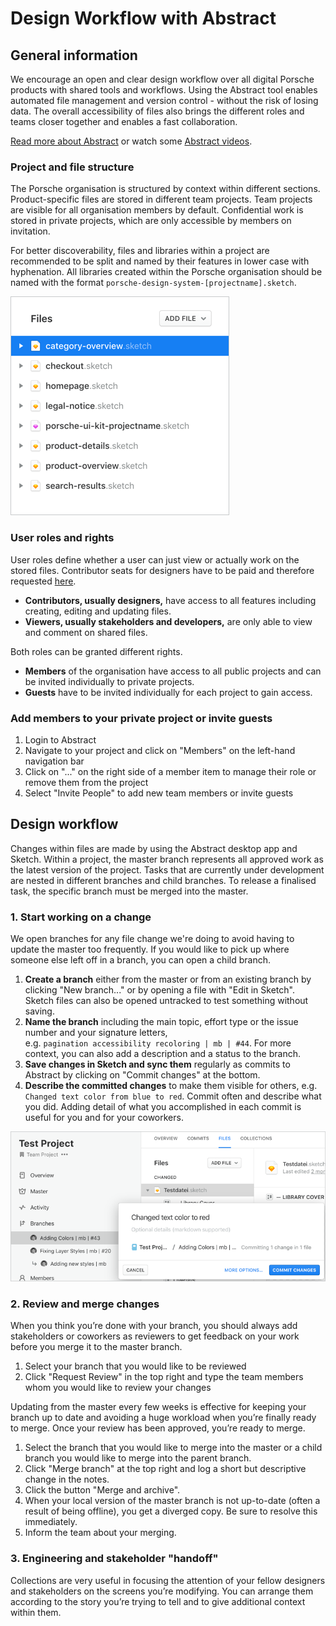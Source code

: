 # Design Workflow with Abstract

## General information 
We encourage an open and clear design workflow over all digital Porsche products with shared tools and workflows. Using the Abstract tool enables automated file management and version control - without the risk of losing data. The overall accessibility of files also brings the different roles and teams closer together and enables a fast collaboration.

[Read more about Abstract](https://www.goabstract.com/how-it-works/) or watch some [Abstract videos](https://vimeo.com/goabstract).

### Project and file structure
The Porsche organisation is structured by context within different sections. Product-specific files are stored in different team projects. Team projects are visible for all organisation members by default. Confidential work is stored in private projects, which are only accessible by members on invitation.

For better discoverability, files and libraries within a project are recommended to be split and named by their features in lower case with hyphenation. All libraries created within the Porsche organisation should be named with the format `porsche-design-system-[projectname].sketch`.

![Abstract file structure](../../assets/abstract-filestructure.png)

### User roles and rights
User roles define whether a user can just view or actually work on the stored files. Contributor seats for designers have to be paid and therefore requested [here](http://eepurl.com/gnOIXD).
- **Contributors, usually designers,** have access to all features including creating, editing and updating files.
- **Viewers, usually stakeholders and developers,** are only able to view and comment on shared files.

Both roles can be granted different rights. 
- **Members** of the organisation have access to all public projects and can be invited individually to private projects.
- **Guests** have to be invited individually for each project to gain access.

### Add members to your private project or invite guests
1. Login to Abstract
2. Navigate to your project and click on "Members" on the left-hand navigation bar
3. Click on "..." on the right side of a member item to manage their role or remove them from the project
4. Select "Invite People" to add new team members or invite guests

## Design workflow
Changes within files are made by using the Abstract desktop app and Sketch. Within a project, the master branch represents all approved work as the latest version of the project. Tasks that are currently under development are nested in different branches and child branches. To release a finalised task, the specific branch must be merged into the master.

### 1. Start working on a change
We open branches for any file change we're doing to avoid having to update the master too frequently. If you would like to pick up where someone else left off in a branch, you can open a child branch.

1. **Create a branch** either from the master or from an existing branch by clicking "New branch..." or by opening a file with "Edit in Sketch". Sketch files can also be opened untracked to test something without saving.
2. **Name the branch** including the main topic, effort type or the issue number and your signature letters,  
e.g. `pagination accessibility recoloring | mb | #44`. For more context, you can also add a description and a status to the branch.
4. **Save changes in Sketch and sync them** regularly as commits to Abstract by clicking on "Commit changes" at the bottom. 
5. **Describe the committed changes** to make them visible for others, e.g. `Changed text color from blue to red`. Commit often and describe what you did. Adding detail of what you accomplished in each commit is useful for you and for your coworkers.

![Abstract branches](../../assets/abstract-branches.png)

### 2. Review and merge changes
When you think you’re done with your branch, you should always add stakeholders or coworkers as reviewers to get feedback on your work before you merge it to the master branch.

1. Select your branch that you would like to be reviewed
2. Click "Request Review" in the top right and type the team members whom you would like to review your changes

Updating from the master every few weeks is effective for keeping your branch up to date and avoiding a huge workload when you’re finally ready to merge. Once your review has been approved, you’re ready to merge.

1. Select the branch that you would like to merge into the master or a child branch you would like to merge into the parent branch.
2. Click "Merge branch" at the top right and log a short but descriptive change in the notes.
3. Click the button "Merge and archive".
4. When your local version of the master branch is not up-to-date (often a result of being offline), you get a diverged copy. Be sure to resolve this immediately.
5. Inform the team about your merging.

### 3. Engineering and stakeholder "handoff"
Collections are very useful in focusing the attention of your fellow designers and stakeholders on the screens you’re modifying. You can arrange them according to the story you’re trying to tell and to give additional context within them.
